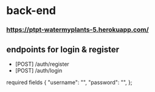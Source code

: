 # back-end
### https://ptpt-watermyplants-5.herokuapp.com/
## endpoints for login & register
- [POST] /auth/register
- [POST] /auth/login

required fields
{
    "username": "",
    "password": "",
};
